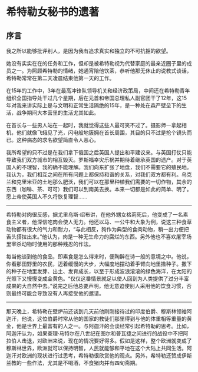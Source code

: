 # 希特勒女秘书的遗著

## 序言

我之所以能够批评别人，是因为我有追求真实和独立的不可抗拒的欲望。

她没有实实在在的任务和工作，但却是被希特勒视为代替家庭的最亲近圈子里的成员之一。为照顾希特勒的情绪，她通宵陪他饮茶，恭听他那无休止的说教式谈话，希特勒常常在第二天凌晨结束他第一天的工作。

在15年的工作中，3年在最高冲锋队领导机关和经济政策局，中间还在希特勒青年组织全国指导处干过几个星期，后在元首和帝国总理私人副官团干了12年，这15年对我来讲实际上是与文明和正常生活隔绝的15年，是一种处在森严壁垒下的生活，战争期间大本营里的生活尤其如此。

在首长与一些男人站在一起时，我就觉得这些人最可笑不过了。摄影师一拿起相机，他们就像飞蛾见了光，闪电般地簇拥在首长周围，其目的只不过是抢个镜头而已。这种病态的求名欲望简直令人恶心。

我所希望的只不过是在我们拿下俄国之后英国人提出和平建议来。与英国打仗只能导致我们双方城市的相互毁灭。罗斯福幸灾乐祸并期待着继承英国的遗产。对于英国人的不理智，我的确不能理解。我们向东扩张了地盘，我们不需要它的殖民地。我认为，我们相互之间在所有问题上都保持和谐的关系，对我们双方都有利。乌克兰和克里米亚的土地那么肥沃，我们可以在那里种植我们需要的一切作物，其余的东西（咖啡、茶、可可）我们可以到南美去换。本来一切都是如此的简单、明了。愿上帝使英国人不久将恢复理智……

---
希特勒对肉很反感，据尤里乌斯·绍布讲，在他外甥女格莉死后，他变成了一名素食主义者，他深信吃肉会使人无力。他还以马、一公牛和大象为例，说这三种食草动物都有很大的气力和耐力，“与此相反，狗作为典型的食肉动物，稍一出力便把舌头搭拉出来。”他认为，肉是一种无生命力的腐烂的东西。另外他也不喜欢屠宰场里宰杀动物时使用的那种残忍的作法。

每当他谈到他的食品，即素食是怎么得来时，便陶醉在诗一般的意境之中。他说，你看那田野里的农民，迈着缓慢的大步，大幅度地摆动着手臂向地里撒种子。撒下的种子在地里发芽、出土、发育成长，以至于形成波浪滚滚的绿色海洋，在太阳的光照下又慢慢变成金黄色。“仅仅这番情景就足以使人回到为人类提供了过分丰富成果的大自然中去。”说完之后他总要声明，他无意迫使别人采用他的饮食习惯，否则最终可能会导致没有人再接受他的邀请。

---
那天晚上，希特勒在壁炉前还谈到几天前他刚刚接待过的印度伯爵、穆斯林领袖阿迦汗，他说，这位伯爵时常从他的国家的教徒们那里得到与他的体重相等重量的黄金，他是世界上最富有的人之一。与阿迦汗的会谈经常引起希特勒的思考。比如，阿迦汗认为，如果查理·马特尔在八世纪在图尔和普瓦捷之间进行的战役中不把阿拉伯人击退，对欧洲来说，现在的情况要好得多。假如是这样，整个欧洲就变成了穆斯林世界，欧洲就可以保持明智，人民就能够和平地在这个大陆上共同生活。阿迦汗对欧洲的现状进行过思考，希特勒很欣赏他的观点。另外，希特勒还赞成伊斯兰教的一些作法，尤其是不喝酒，不食猪肉并有四旬斋期。
